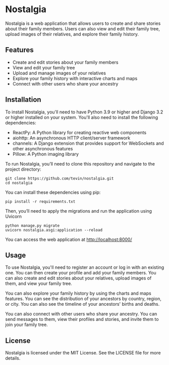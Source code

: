 # Nostalgia

Nostalgia is a web application that allows users to create and share stories about their family members. Users can also view and edit their family tree, upload images of their relatives, and explore their family history.

## Features

- Create and edit stories about your family members
- View and edit your family tree
- Upload and manage images of your relatives
- Explore your family history with interactive charts and maps
- Connect with other users who share your ancestry

## Installation

To install Nostalgia, you'll need to have Python 3.9 or higher and Django 3.2 or higher installed on your system. You'll also need to install the following dependencies:

- ReactPy: A Python library for creating reactive web components
- aiohttp: An asynchronous HTTP client/server framework
- channels: A Django extension that provides support for WebSockets and other asynchronous features
- Pillow: A Python imaging library


To run Nostalgia, you’ll need to clone this repository and navigate to the project directory:
```
git clone https://github.com/tevin/nostalgia.git
cd nostalgia
```

You can install these dependencies using pip:
```
pip install -r requirements.txt
```

Then, you’ll need to apply the migrations and run the application using Uvicorn
```
python manage.py migrate
uvicorn nostalgia.asgi:application --reload
```


You can access the web application at <http://localhost:8000/>

## Usage

To use Nostalgia, you'll need to register an account or log in with an existing one. You can then create your profile and add your family members. You can also create and edit stories about your relatives, upload images of them, and view your family tree.

You can also explore your family history by using the charts and maps features. You can see the distribution of your ancestors by country, region, or city. You can also see the timeline of your ancestors' births and deaths.

You can also connect with other users who share your ancestry. You can send messages to them, view their profiles and stories, and invite them to join your family tree.

## License

Nostalgia is licensed under the MIT License. See the LICENSE file for more details.
